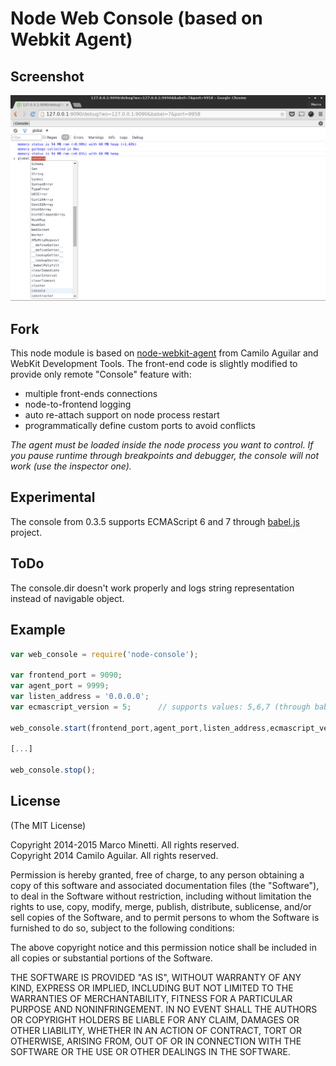 # Node Web Console (based on Webkit Agent)

## Screenshot

![Screenshot](https://raw.githubusercontent.com/marcominetti/node-console/master/screenshot.png)  

## Fork

This node module is based on [node-webkit-agent](https://github.com/c4milo/node-webkit-agent) from Camilo Aguilar and WebKit Development Tools.
The front-end code is slightly modified to provide only remote "Console" feature with:  
* multiple front-ends connections  
* node-to-frontend logging  
* auto re-attach support on node process restart  
* programmatically define custom ports to avoid conflicts  

_The agent must be loaded inside the node process you want to control. If you pause runtime through breakpoints and debugger, the console will not work (use the inspector one)._



## Experimental
The console from 0.3.5 supports ECMAScript 6 and 7 through [babel.js](https://github.com/babel/babel) project.



## ToDo

The console.dir doesn't work properly and logs string representation instead of navigable object.



## Example
```javascript  
var web_console = require('node-console');  

var frontend_port = 9090;
var agent_port = 9999;
var listen_address = '0.0.0.0';
var ecmascript_version = 5;      // supports values: 5,6,7 (through babel.js)

web_console.start(frontend_port,agent_port,listen_address,ecmascript_version);

[...]  

web_console.stop();  
```


## License
(The MIT License)

Copyright 2014-2015 Marco Minetti. All rights reserved.  
Copyright 2014 Camilo Aguilar. All rights reserved.

Permission is hereby granted, free of charge, to any person obtaining a copy
of this software and associated documentation files (the "Software"), to
deal in the Software without restriction, including without limitation the
rights to use, copy, modify, merge, publish, distribute, sublicense, and/or
sell copies of the Software, and to permit persons to whom the Software is
furnished to do so, subject to the following conditions:

The above copyright notice and this permission notice shall be included in
all copies or substantial portions of the Software.

THE SOFTWARE IS PROVIDED "AS IS", WITHOUT WARRANTY OF ANY KIND, EXPRESS OR
IMPLIED, INCLUDING BUT NOT LIMITED TO THE WARRANTIES OF MERCHANTABILITY,
FITNESS FOR A PARTICULAR PURPOSE AND NONINFRINGEMENT. IN NO EVENT SHALL THE
AUTHORS OR COPYRIGHT HOLDERS BE LIABLE FOR ANY CLAIM, DAMAGES OR OTHER
LIABILITY, WHETHER IN AN ACTION OF CONTRACT, TORT OR OTHERWISE, ARISING
FROM, OUT OF OR IN CONNECTION WITH THE SOFTWARE OR THE USE OR OTHER DEALINGS
IN THE SOFTWARE.
